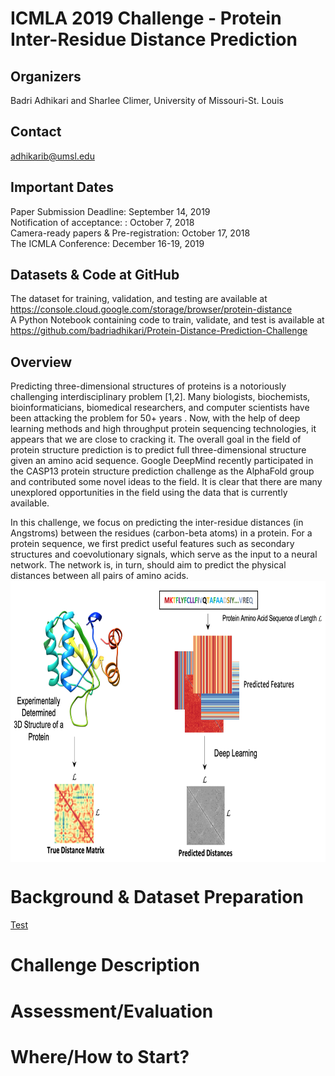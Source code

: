 # ICMLA 2019 Challenge - Protein Inter-Residue Distance Prediction
## Organizers  
Badri Adhikari and Sharlee Climer, University of Missouri-St. Louis
## Contact  
adhikarib@umsl.edu
## Important Dates  
Paper Submission Deadline: September 14, 2019  
Notification of acceptance: : October 7, 2018  
Camera-ready papers & Pre-registration: October 17, 2018  
The ICMLA Conference: December 16-19, 2019  
##  Datasets & Code at GitHub  
The dataset for training, validation, and testing are available at https://console.cloud.google.com/storage/browser/protein-distance  
A Python Notebook containing code to train, validate, and test is available at 
https://github.com/badriadhikari/Protein-Distance-Prediction-Challenge   

##  Overview  
Predicting three-dimensional structures of proteins is a notoriously challenging interdisciplinary problem [1,2]. Many biologists, biochemists, bioinformaticians, biomedical researchers, and computer scientists have been attacking the problem for 50+ years . Now, with the help of deep learning methods and high throughput protein sequencing technologies, it appears that we are close to cracking it. The overall goal in the field of protein structure prediction is to predict full three-dimensional structure given an amino acid sequence. Google DeepMind recently participated in the CASP13 protein structure prediction challenge as the AlphaFold group  and contributed some novel ideas to the field. It is clear that there are many unexplored opportunities in the field using the data that is currently available.  

In this challenge, we focus on predicting the inter-residue distances (in Angstroms) between the residues (carbon-beta atoms) in a protein. For a protein sequence, we first predict useful features such as secondary structures and coevolutionary signals, which serve as the input to a neural network. The network is, in turn, should aim to predict the physical distances between all pairs of amino acids.  
<img src="pdp-problem.png" align="middle" height="450"/>

# Background & Dataset Preparation

[Test](https://www.umsl.edu/~registration/students/sp19-pdf.pdf) 

# Challenge Description


# Assessment/Evaluation


# Where/How to Start?

